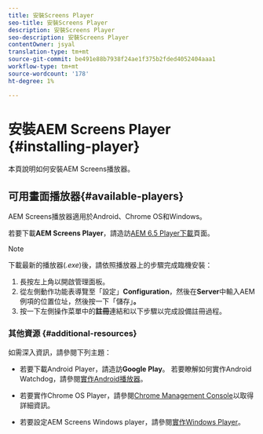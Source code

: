 ```yaml
---
title: 安裝Screens Player
seo-title: 安裝Screens Player
description: 安裝Screens Player
seo-description: 安裝Screens Player
contentOwner: jsyal
translation-type: tm+mt
source-git-commit: be491e88b7938f24ae1f375b2fded4052404aaa1
workflow-type: tm+mt
source-wordcount: '178'
ht-degree: 1%

---
```



# 安裝AEM Screens Player {#installing-player}

本頁說明如何安裝AEM Screens播放器。

## 可用畫面播放器{#available-players}

AEM Screens播放器適用於Android、Chrome OS和Windows。

若要下載&#x200B;**AEM Screens Player**，請造訪[AEM 6.5 Player下載](https://download.macromedia.com/screens/)頁面。

>[!NOTE]
>
>下載最新的播放器(*.exe*)後，請依照播放器上的步驟完成臨機安裝：
>
>1. 長按左上角以開啟管理面板。
>1. 從左側動作功能表導覽至「設定」**Configuration**，然後在&#x200B;**Server**&#x200B;中輸入AEM例項的位置位址，然後按一下「儲存」**。**
>1. 按一下左側操作菜單中的&#x200B;**註冊**&#x200B;連結和以下步驟以完成設備註冊過程。


### 其他資源 {#additional-resources}

如需深入資訊，請參閱下列主題：

* 若要下載Android Player，請造訪&#x200B;**Google Play**。 若要瞭解如何實作Android Watchdog，請參閱[實作Android播放器](implementing-android-player.md)。

* 若要實作Chrome OS Player，請參閱[Chrome Management Console](implementing-chrome-os-player.md)以取得詳細資訊。

* 若要設定AEM Screens Windows player，請參閱[實作Windows Player](implementing-windows-player.md)。